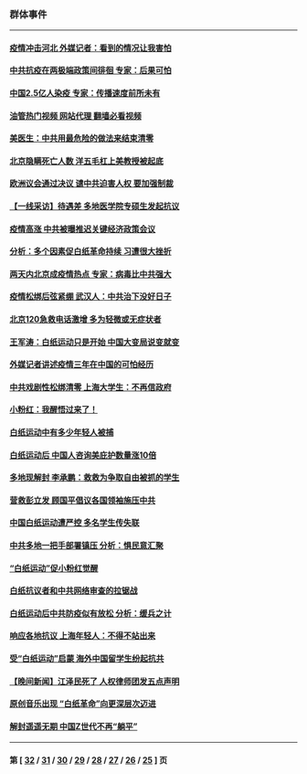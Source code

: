 ### 群体事件
---
#### [疫情冲击河北 外媒记者：看到的情况让我害怕](../../pages/ncid279/n13891260.md?12251245) 
#### [中共抗疫在两极端政策间徘徊 专家：后果可怕](../../pages/ncid279/n13891235.md?12251245) 
#### [中国2.5亿人染疫 专家：传播速度前所未有](../../pages/ncid279/n13890708.md?12251245) 
#### [油管热门视频 网站代理 翻墙必看视频](http://138.2.39.72:81/youtube.html?epic-marker?12251245)
#### [美医生：中共用最危险的做法来结束清零](../../pages/ncid279/n13889983.md?12251245) 
#### [北京隐瞒死亡人数 洋五毛杠上美教授被起底](../../pages/ncid279/n13886904.md?12251245) 
#### [欧洲议会通过决议 谴中共迫害人权 要加强制裁](../../pages/ncid279/n13885670.md?12251245) 
#### [【一线采访】待遇差 多地医学院专硕生发起抗议](../../pages/ncid279/n13883914.md?12251245) 
#### [疫情高涨 中共被曝推迟关键经济政策会议](../../pages/ncid279/n13884170.md?12251245) 
#### [分析：多个因素促白纸革命持续 习遭很大挫折](../../pages/ncid279/n13872455.md?12251245) 
#### [两天内北京成疫情热点 专家：病毒比中共强大](../../pages/ncid279/n13883440.md?12251245) 
#### [疫情松绑后弦紧绷 武汉人：中共治下没好日子](../../pages/ncid279/n13882348.md?12251245) 
#### [北京120急救电话激增 多为轻微或无症状者](../../pages/ncid279/n13882340.md?12251245) 
#### [王军涛：白纸运动只是开始 中国大变局说变就变](../../pages/ncid279/n13882183.md?12251245) 
#### [外媒记者讲述疫情三年在中国的可怕经历](../../pages/ncid279/n13881853.md?12251245) 
#### [中共戏剧性松绑清零 上海大学生：不再信政府](../../pages/ncid279/n13880836.md?12251245) 
#### [小粉红：我醒悟过来了！](../../pages/ncid279/n13881756.md?12251245) 
#### [白纸运动中有多少年轻人被捕](../../pages/ncid279/n13881065.md?12251245) 
#### [白纸运动后 中国人咨询美庇护数量涨10倍](../../pages/ncid279/n13881172.md?12251245) 
#### [多地现解封 李承鹏：救救为争取自由被抓的学生](../../pages/ncid279/n13876918.md?12251245) 
#### [营救彭立发 顾国平倡议各国领袖施压中共](../../pages/ncid279/n13878701.md?12251245) 
#### [中国白纸运动遭严控 多名学生传失联](../../pages/ncid279/n13878652.md?12251245) 
#### [中共多地一把手部署镇压 分析：惧民意汇聚](../../pages/ncid279/n13878085.md?12251245) 
#### [“白纸运动”促小粉红觉醒](../../pages/ncid279/n13877842.md?12251245) 
#### [白纸抗议者和中共网络审查的拉锯战](../../pages/ncid279/n13877688.md?12251245) 
#### [白纸运动后中共防疫似有放松 分析：缓兵之计](../../pages/ncid279/n13877425.md?12251245) 
#### [响应各地抗议 上海年轻人：不得不站出来](../../pages/ncid279/n13876261.md?12251245) 
#### [受“白纸运动”启蒙 海外中国留学生纷起抗共](../../pages/ncid279/n13876919.md?12251245) 
#### [【晚间新闻】江泽民死了 人权律师团发五点声明](../../pages/ncid279/n13876603.md?12251245) 
#### [原创音乐出现 “白纸革命”向更深层次迈进](../../pages/ncid279/n13876509.md?12251245) 
#### [解封遥遥无期 中国Z世代不再“躺平”](../../pages/ncid279/n13876294.md?12251245) 

---
#### 第 [ [32](./32.md?12251245) / [31](./31.md?12251245) / [30](./30.md?12251245) / [29](./29.md?12251245) / [28](./28.md?12251245) / [27](./27.md?12251245) / [26](./26.md?12251245) / [25](./25.md?12251245) ] 页

